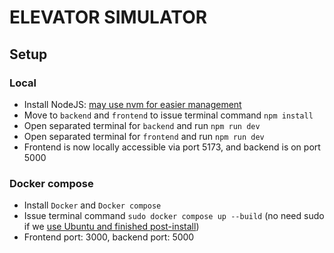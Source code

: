 # ELEVATOR SIMULATOR
## Setup
### Local
- Install NodeJS: [may use nvm for easier management](https://github.com/nvm-sh/nvm?tab=readme-ov-file#git-install)
- Move to `backend` and `frontend` to issue terminal command `npm install`
- Open separated terminal for `backend` and run `npm run dev`
- Open separated terminal for `frontend` and run `npm run dev`
- Frontend is now locally accessible via port 5173, and backend is on port 5000
### Docker compose
- Install `Docker` and `Docker compose`
- Issue terminal command `sudo docker compose up --build` (no need sudo if we [use Ubuntu and finished post-install](https://docs.docker.com/engine/install/linux-postinstall/))
- Frontend port: 3000, backend port: 5000
